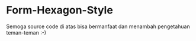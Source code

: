 # Form-Hexagon-Style
Semoga source code di atas bisa bermanfaat dan menambah pengetahuan teman-teman :-)
